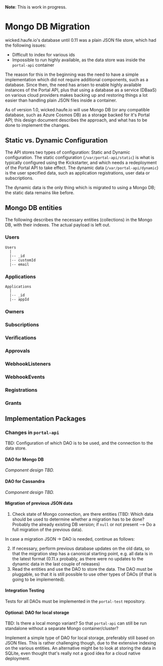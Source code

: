 **Note**: This is work in progress.

# Mongo DB Migration

wicked.haufe.io's database until 0.11 was a plain JSON file store, which had the following issues:

* Difficult to index for various ids
* Impossible to run highly available, as the data store was inside the `portal-api` container

The reason for this in the beginning was the need to have a simple implementation which did not require additional components, such as a database. Since then, the need has arisen to enable highly available instances of the Portal API, plus that using a database as a service (DBaaS) on various cloud providers makes backing up and restoring things a lot easier than handling plain JSON files inside a container.

As of version 1.0, wicked.haufe.io will use Mongo DB (or any compatible database, such as Azure Cosmos DB) as a storage backed for it's Portal API; this design document describes the approach, and what has to be done to implement the changes.

## Static vs. Dynamic Configuration

The API stores two types of configuration: Static and Dynamic configuration. The static configuration (`/var/portal-api/static`) is what is typically configured using the Kickstarter, and which needs a redeployment of the Portal API to take effect. The dynamic data (`/var/portal-api/dynamic`) is the user specified data, such as application registrations, user data or subscriptions.

The dynamic data is the only thing which is migrated to using a Mongo DB; the static data remains like before.

## Mongo DB entities

The following describes the necessary entities (collections) in the Mongo DB, with their indexes. The actual payload is left out.

### Users

```
Users
  |
  |-- _id
  |-- customId
  |-- email
```

### Applications

```
Applications
  |
  |-- _id
  |-- appId
```

### Owners



### Subscriptions

### Verifications

### Approvals

### WebhookListeners

### WebhookEvents

### Registrations

### Grants

## Implementation Packages

### Changes in `portal-api`

TBD: Configuration of which DAO is to be used, and the connection to the data store. 

#### DAO for Mongo DB

_Component design TBD._

#### DAO for Cassandra

_Component design TBD._

#### Migration of previous JSON data

1. Check state of Mongo connection, are there entities (TBD: Which data should be used to determine whether a migration has to be done? Probably the already existing DB version; if `null` or not present --> Do a full migration of the previous data).

In case a migration JSON -> DAO is needed, continue as follows:

2. If necessary, perform previous database updates on the old data, so that the migration step has a canonical starting point, e.g. all data is in the latest format (0.11.x probably, as there were no updates to the dynamic data in the last couple of releases)
3. Read the entities and use the DAO to store the data. The DAO must be pluggable, so that it is still possible to use other types of DAOs (if that is going to be implemented).

#### Integration Testing

Tests for all DAOs must be implemented in the `portal-test` repository.

#### Optional: DAO for local storage

TBD: Is there a local mongo variant? So that `portal-api` can still be run standalone without a separate Mongo container/cluster?

Implement a simple type of DAO for local storage, preferably still based on JSON files. This is rather challenging though, due to the extensive indexing on the various entities. An alternative might be to look at storing the data in SQLite, even thought that's really not a good idea for a cloud native deployment.

